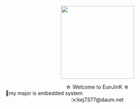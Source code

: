<p align="center">
<img src="https://user-images.githubusercontent.com/59238838/101325407-0b99e780-38af-11eb-9414-153f82cbeb46.jpg" width="200" height="200">
  </p>
<center>
☆ Welcome to EunJinK ☆<br>
</center>
<cetner>
🤨my major is embedded system<br>
  </center>
 <center>
  ✉️kej7377@daum.net
  </center>
